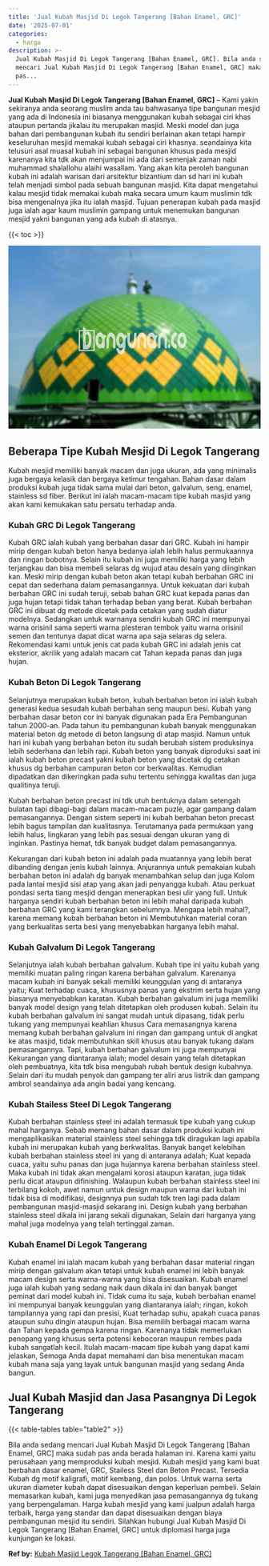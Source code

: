 ```yaml
---
title: 'Jual Kubah Masjid Di Legok Tangerang [Bahan Enamel, GRC]'
date: '2025-07-01'
categories:
  - harga
description: >-
  Jual Kubah Masjid Di Legok Tangerang [Bahan Enamel, GRC]. Bila anda sedang
  mencari Jual Kubah Masjid Di Legok Tangerang [Bahan Enamel, GRC] maka sudah
  pas...
---
```


**Jual Kubah Masjid Di Legok Tangerang \[Bahan Enamel, GRC\]** – Kami yakin sekiranya anda seorang muslim anda tau bahwasanya tipe bangunan mesjid yang ada di Indonesia ini biasanya menggunakan kubah sebagai ciri khas ataupun pertanda jikalau itu merupakan masjid. Meski model dan juga bahan dari pembangunan kubah itu sendiri berlainan akan tetapi hampir keseluruhan mesjid memakai kubah sebagai ciri khasnya. seandainya kita telusuri asal muasal kubah ini sebagai bangunan khusus pada mesjid karenanya kita tdk akan menjumpai ini ada dari semenjak zaman nabi muhammad shalallohu alaihi wasallam. Yang akan kita peroleh bangunan kubah ini adalah warisan dari arsitektur bizantium dan sd hari ini kubah telah menjadi simbol pada sebuah bangunan masjid. Kita dapat mengetahui kalau mesjid tidak memakai kubah maka secara umum kaum muslimin tdk bisa mengenalnya jika itu ialah masjid. Tujuan penerapan kubah pada masjid juga ialah agar kaum muslimin gampang untuk menemukan bangunan mesjid yakni bangunan yang ada kubah di atasnya.

{{< toc >}}

![Jual Kubah Masjid Di Legok Tangerang [Bahan Enamel, GRC]](/images/jual-kubah-masjid-12.png)

## Beberapa Tipe Kubah Mesjid Di Legok Tangerang

Kubah mesjid memiliki banyak macam dan juga ukuran, ada yang minimalis juga bergaya kelasik dan bergaya ketimur tengahan. Bahan dasar dalam produksi kubah juga tidak sama mulai dari beton, galvalum, seng, enamel, stainless sd fiber. Berikut ini ialah macam-macam tipe kubah masjid yang akan kami kemukakan satu persatu terhadap anda.

### Kubah GRC Di Legok Tangerang

Kubah GRC ialah kubah yang berbahan dasar dari GRC. Kubah ini hampir mirip dengan kubah beton hanya bedanya ialah lebih halus permukaannya dan ringan bobotnya. Selain itu kubah ini juga memiliki harga yang lebih terjangkau dan bisa membeli selaras dg wujud atau desain yang diinginkan kan. Meski mirip dengan kubah beton akan tetapi kubah berbahan GRC ini cepat dan sederhana dalam pemasangannya. Untuk kekuatan dari kubah berbahan GRC ini sudah teruji, sebab bahan GRC kuat kepada panas dan juga hujan tetapi tidak tahan terhadap beban yang berat. Kubah berbahan GRC ini dibuat dg metode dicetak pada cetakan yang sudah diatur modelnya. Sedangkan untuk warnanya sendiri kubah GRC ini mempunyai warna orisinil sama seperti warna plesteran tembok yaitu warna orisinil semen dan tentunya dapat dicat warna apa saja selaras dg selera. Rekomendasi kami untuk jenis cat pada kubah GRC ini adalah jenis cat eksterior, akrilik yang adalah macam cat Tahan kepada panas dan juga hujan.

### Kubah Beton Di Legok Tangerang

Selanjutnya merupakan kubah beton, kubah berbahan beton ini ialah kubah generasi kedua sesudah kubah berbahan seng maupun besi. Kubah yang berbahan dasar beton cor ini banyak digunakan pada Era Pembangunan tahun 2000-an. Pada tahun itu pembangunan kubah banyak menggunakan material beton dg metode di beton langsung di atap masjid. Namun untuk hari ini kubah yang berbahan beton itu sudah berubah sistem produksinya lebih sederhana dan lebih rapi. Kubah beton yang banyak diproduksi saat ini ialah kubah beton precast yakni kubah beton yang dicetak dg cetakan khusus dg berbahan campuran beton cor berkwalitas. Kemudian dipadatkan dan dikeringkan pada suhu tertentu sehingga kwalitas dan juga qualitinya teruji.

Kubah berbahan beton precast ini tdk utuh bentuknya dalam setengah bulatan tapi dibagi-bagi dalam macam-macam puzle, agar gampang dalam pemasangannya. Dengan sistem seperti ini kubah berbahan beton precast lebih bagus tampilan dan kualitasnya. Terutamanya pada permukaan yang lebih halus, lingkaran yang lebih pas sesuai dengan ukuran yang di inginkan. Pastinya hemat, tdk banyak budget dalam pemasangannya.

Kekurangan dari kubah beton ini adalah pada muatannya yang lebih berat dibanding dengan jenis kubah lainnya. Anjurannya untuk pemakaian kubah berbahan beton ini adalah dg banyak menambahkan selup dan juga Kolom pada lantai mesjid sisi atap yang akan jadi penyangga kubah. Atau perkuat pondasi serta tiang mesjid dengan menerapkan besi ulir yang full. Untuk harganya sendiri kubah berbahan beton ini lebih mahal daripada kubah berbahan GRC yang kami terangkan sebelumnya. Mengapa lebih mahal?, karena memang kubah berbahan beton ini Membutuhkan material coran yang berkualitas serta besi yang menyebabkan harganya lebih mahal.

### Kubah Galvalum Di Legok Tangerang

Selanjutnya ialah kubah berbahan galvalum. Kubah tipe ini yaitu kubah yang memiliki muatan paling ringan karena berbahan galvalum. Karenanya macam kubah ini banyak sekali memiliki keunggulan yang di antaranya yaitu; Kuat terhadap cuaca, khususnya panas yang ekstrim serta hujan yang biasanya menyebabkan karatan. Kubah berbahan galvalum ini juga memiliki banyak model design yang telah ditetapkan oleh produsen kubah. Selain itu kubah berbahan galvalum ini sangat mudah untuk dipasang, tidak perlu tukang yang mempunyai keahlian khusus Cara memasangnya karena memang kubah berbahan galvalum ini ringan dan gampang untuk di angkat ke atas masjid, tidak membutuhkan skill khusus atau banyak tukang dalam pemasangannya. Tapi, kubah berbahan galvalum ini juga mempunyai Kekurangan yang diantaranya ialah; model desain yang telah ditetapkan oleh pembuatnya, kita tdk bisa mengubah rubah bentuk design kubahnya. Selain dari itu mudah penyok dan gampang ter aliri arus listrik dan gampang ambrol seandainya ada angin badai yang kencang.

### Kubah Stailess Steel Di Legok Tangerang

Kubah berbahan stainless steel ini adalah termasuk tipe kubah yang cukup mahal harganya. Sebab memang bahan dasar dalam produksi kubah ini mengaplikasikan material stainless steel sehingga tdk diragukan lagi apabila kubah ini merupakan kubah yang berkwalitas. Banyak banget kelebihan kubah berbahan stainless steel ini yang di antaranya adalah; Kuat kepada cuaca, yaitu suhu panas dan juga hujannya karena berbahan stainless steel. Maka kubah ini tidak akan mengalami korosi ataupun karatan, juga tidak perlu dicat ataupun difinishing. Walaupun kubah berbahan stainless steel ini terbilang kokoh, awet namun untuk design maupun warna dari kubah ini tidak bisa di modifikasi, designnya pun sudah tdk tren lagi pada dalam pembangunan masjid-masjid sekarang ini. Design kubah yang berbahan stainless steel dikala ini jarang sekali digunakan, Selain dari harganya yang mahal juga modelnya yang telah tertinggal zaman.

### Kubah Enamel Di Legok Tangerang

Kubah enamel ini ialah macam kubah yang berbahan dasar material ringan mirip dengan galvalum akan tetapi untuk kubah enamel ini lebih banyak macam design serta warna-warna yang bisa disesuaikan. Kubah enamel juga ialah kubah yang sedang naik daun dikala ini dan banyak banget peminat dari model kubah ini. Tidak cuma itu saja, kubah berbahan enamel ini mempunyai banyak keunggulan yang diantaranya ialah; ringan, kokoh tampilannya yang rapi dan presisi, Kuat terhadap suhu, apakah cuaca panas ataupun suhu dingin ataupun hujan. Bisa memilih berbagai macam warna dan Tahan kepada gempa karena ringan. Karenanya tidak memerlukan penopang yang khusus serta potensi kebocoran maupun rembes pada kubah sangatlah kecil. Itulah macam-macam tipe kubah yang dapat kami jelaskan, Semoga Anda dapat memahami dan bisa menentukan macam kubah mana saja yang layak untuk bangunan masjid yang sedang Anda bangun.

## Jual Kubah Masjid dan Jasa Pasangnya Di Legok Tangerang

{{< table-tables table="table2" >}}

Bila anda sedang mencari Jual Kubah Masjid Di Legok Tangerang \[Bahan Enamel, GRC\] maka sudah pas anda berada halaman ini. Karena kami yaitu perusahaan yang memproduksi kubah mesjid. Kubah mesjid yang kami buat berbahan dasar enamel, GRC, Stailess Steel dan Beton Precast. Tersedia Kubah dg motif kaligrafi, motif kembang, dan polos. Untuk warna serta ukuran diameter kubah dapat disesuaikan dengan keperluan pembeli. Selain memasarkan kubah, kami juga menyedikan jasa pemasangannya dg tukang yang berpengalaman. Harga kubah mesjid yang kami jualpun adalah harga terbaik, harga yang standar dan dapat disesuaikan dengan biaya pembangunan mesjid itu sendiri. Silahkan hubungi Jual Kubah Masjid Di Legok Tangerang \[Bahan Enamel, GRC\] untuk diplomasi harga juga kunjungan ke lokasi.

**Ref by:** [Kubah Masjid Legok Tangerang [Bahan Enamel, GRC]](https://id.wikipedia.org/wiki/Kubah)
